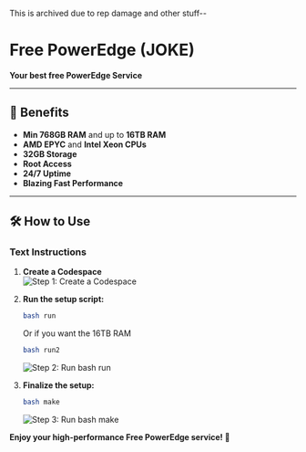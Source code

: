 This is archived due to rep damage and other stuff--

# Free PowerEdge  (JOKE)
**Your best free PowerEdge Service**

---

## 🚀 Benefits  
- **Min 768GB RAM** and up to **16TB RAM**  
- **AMD EPYC** and **Intel Xeon CPUs**  
- **32GB Storage**  
- **Root Access**  
- **24/7 Uptime**  
- **Blazing Fast Performance**

---

## 🛠️ How to Use  

### **Text Instructions**  

1. **Create a Codespace**  
   ![Step 1: Create a Codespace](https://github.com/user-attachments/assets/119a3636-4dc4-4193-925d-4ae9701c2b85)

2. **Run the setup script:**  
   ```bash
   bash run
   ```
   Or if you want the 16TB RAM
   ```bash
   bash run2
   ```
   ![Step 2: Run bash run](https://github.com/user-attachments/assets/c5488afc-edf0-4478-b4aa-50664ace2878)  

4. **Finalize the setup:**  
   ```bash
   bash make
   ```  
   ![Step 3: Run bash make](https://github.com/user-attachments/assets/38127672-c874-45cc-a109-fbf0789d9685)


**Enjoy your high-performance Free PowerEdge service! 🚀**
